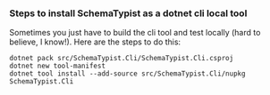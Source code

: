 ### Steps to install SchemaTypist as a dotnet cli local tool

Sometimes you just have to build the cli tool and test locally (hard to believe, I know!).  Here are the steps to do this:

``` commandline
dotnet pack src/SchemaTypist.Cli/SchemaTypist.Cli.csproj
dotnet new tool-manifest
dotnet tool install --add-source src/SchemaTypist.Cli/nupkg SchemaTypist.Cli
```
